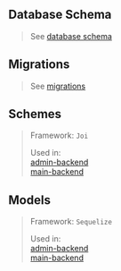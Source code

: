 ## Database Schema
> See [database schema](https://github.com/WorkQuest/database-models/tree/testnet/database-schema.png)
## Migrations
> See [migrations](https://github.com/WorkQuest/database-models/tree/testnet/src/migrations)
## Schemes
> Framework: ``Joi``
>
> Used in:\
> [admin-backend](https://github.com/workQuest/admin-backend/)\
> [main-backend](https://github.com/workQuest/backend-development/)

## Models
> Framework: ``Sequelize``
>
> Used in:\
> [admin-backend](https://github.com/workQuest/admin-backend/)\
> [main-backend](https://github.com/workQuest/backend-development/)
